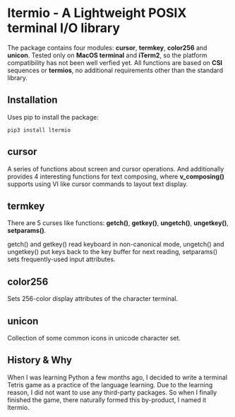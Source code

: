 # ltermio - A Lightweight POSIX terminal I/O library

The package contains four modules: **cursor**, **termkey**, **color256** and **unicon**. Tested only on **MacOS terminal** and **iTerm2**, so the platform compatibility has not been well verfied yet.
All functions are based on **CSI** sequences or **termios**, no additional requirements other than the standard library.

## Installation
Uses pip to install the package:

`pip3 install ltermio`

## cursor
A series of functions about screen and cursor operations. And additionally provides 4 interesting functions for text composing, where **v_composing()** supports using VI like cursor commands to layout text display.

## termkey
There are 5 curses like functions: **getch()**, **getkey()**, **ungetch()**, **ungetkey()**, **setparams()**.

getch() and getkey() read keyboard in non-canonical mode, ungetch() and ungetkey() put keys back to the key buffer for next reading, setparams() sets frequently-used input attributes.

## color256
Sets 256-color display attributes of the character terminal.

## unicon
Collection of some common icons in unicode character set.

## History & Why
When I was learning Python a few months ago, I decided to write a terminal Tetris game as a practice of the language learning. Due to the learning reason, I did not want to use any third-party packages. So when I finally finished the game, there naturally formed this by-product, I named it ltermio.
